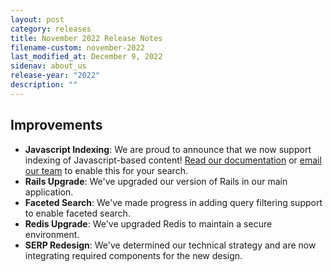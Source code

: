 ```yaml
---
layout: post
category: releases
title: November 2022 Release Notes
filename-custom: november-2022
last_modified_at: December 9, 2022
sidenav: about_us
release-year: "2022"
description: ""
---
```

## Improvements 
* **Javascript Indexing**: We are proud to announce that we now support indexing of Javascript-based content! [Read our documentation]({{site.baseurl}}/indexing/what-searchgov-indexes.html#js-indexing) or [email our team](mailto:search@gsa.gov) to enable this for your search.
* **Rails Upgrade**: We've upgraded our version of Rails in our main application.
* **Faceted Search**: We've made progress in adding query filtering support to enable faceted search.
* **Redis Upgrade**: We've upgraded Redis to maintain a secure environment.
* **SERP Redesign**: We've determined our technical strategy and are now integrating required components for the new design. 
